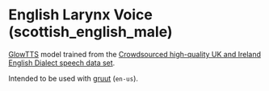 # English Larynx Voice (scottish\_english\_male)

[GlowTTS](https://github.com/rhasspy/glow-tts-train) model trained from the [Crowdsourced high-quality UK and Ireland English Dialect speech data set](http://openslr.org/83/).

Intended to be used with [gruut](https://github.com/rhasspy/gruut) (`en-us`).
